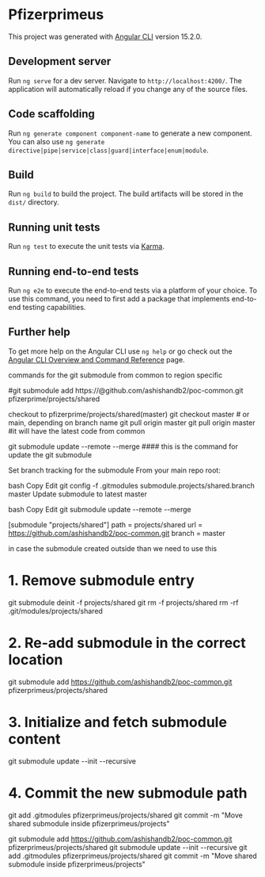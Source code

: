 # Pfizerprimeus

This project was generated with [Angular CLI](https://github.com/angular/angular-cli) version 15.2.0.

## Development server

Run `ng serve` for a dev server. Navigate to `http://localhost:4200/`. The application will automatically reload if you change any of the source files.

## Code scaffolding

Run `ng generate component component-name` to generate a new component. You can also use `ng generate directive|pipe|service|class|guard|interface|enum|module`.

## Build

Run `ng build` to build the project. The build artifacts will be stored in the `dist/` directory.

## Running unit tests

Run `ng test` to execute the unit tests via [Karma](https://karma-runner.github.io).

## Running end-to-end tests

Run `ng e2e` to execute the end-to-end tests via a platform of your choice. To use this command, you need to first add a package that implements end-to-end testing capabilities.

## Further help

To get more help on the Angular CLI use `ng help` or go check out the [Angular CLI Overview and Command Reference](https://angular.io/cli) page.




commands for the git submodule from common to region specific 


#git submodule add https://<username>@github.com/ashishandb2/poc-common.git pfizerprime/projects/shared


checkout to pfizerprime/projects/shared(master)
git checkout master      # or main, depending on branch name
git pull origin master
git pull origin master #it will have the latest code from common 

git submodule update --remote --merge #### this is the command for update the git submodule 






Set branch tracking for the submodule
From your main repo root:

bash
Copy
Edit
git config -f .gitmodules submodule.projects/shared.branch master
Update submodule to latest master

bash
Copy
Edit
git submodule update --remote --merge



[submodule "projects/shared"]
    path = projects/shared
    url = https://github.com/ashishandb2/poc-common.git
    branch = master





in case the submodule created outside than we need to use this 



# 1. Remove submodule entry
git submodule deinit -f projects/shared
git rm -f projects/shared
rm -rf .git/modules/projects/shared

# 2. Re-add submodule in the correct location
git submodule add https://github.com/ashishandb2/poc-common.git pfizerprimeus/projects/shared

# 3. Initialize and fetch submodule content
git submodule update --init --recursive

# 4. Commit the new submodule path
git add .gitmodules pfizerprimeus/projects/shared
git commit -m "Move shared submodule inside pfizerprimeus/projects"






git submodule add https://github.com/ashishandb2/poc-common.git pfizerprimeus/projects/shared
git submodule update --init --recursive
git add .gitmodules pfizerprimeus/projects/shared
git commit -m "Move shared submodule inside pfizerprimeus/projects"
